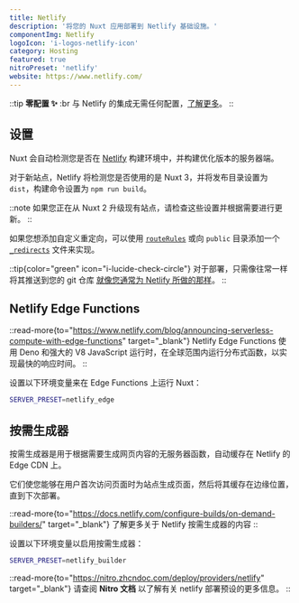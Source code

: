 ```yaml
---
title: Netlify
description: '将您的 Nuxt 应用部署到 Netlify 基础设施。'
componentImg: Netlify
logoIcon: 'i-logos-netlify-icon'
category: Hosting
featured: true
nitroPreset: 'netlify'
website: https://www.netlify.com/
---
```


::tip
**零配置 ✨**
:br
与 Netlify 的集成无需任何配置，[了解更多](https://nitro.zhcndoc.com/deploy#zero-config-providers)。
::

## 设置

Nuxt 会自动检测您是否在 [Netlify](https://www.netlify.com) 构建环境中，并构建优化版本的服务器端。

对于新站点，Netlify 将检测您是否使用的是 Nuxt 3，并将发布目录设置为 `dist`，构建命令设置为 `npm run build`。

::note
如果您正在从 Nuxt 2 升级现有站点，请检查这些设置并根据需要进行更新。
::

如果您想添加自定义重定向，可以使用 [`routeRules`](/docs/guide/concepts/rendering#hybrid-rendering) 或向 `public` 目录添加一个 [`_redirects`](https://docs.netlify.com/routing/redirects/#syntax-for-the-redirects-file) 文件来实现。

::tip{color="green" icon="i-lucide-check-circle"}
对于部署，只需像往常一样将其推送到您的 git 仓库 [就像您通常为 Netlify 所做的那样](https://docs.netlify.com/configure-builds/get-started/)。
::

## Netlify Edge Functions

::read-more{to="https://www.netlify.com/blog/announcing-serverless-compute-with-edge-functions" target="_blank"}
Netlify Edge Functions 使用 Deno 和强大的 V8 JavaScript 运行时，在全球范围内运行分布式函数，以实现最快的响应时间。
::

设置以下环境变量来在 Edge Functions 上运行 Nuxt：

```bash
SERVER_PRESET=netlify_edge
```

## 按需生成器

按需生成器是用于根据需要生成网页内容的无服务器函数，自动缓存在 Netlify 的 Edge CDN 上。

它们使您能够在用户首次访问页面时为站点生成页面，然后将其缓存在边缘位置，直到下次部署。

::read-more{to="https://docs.netlify.com/configure-builds/on-demand-builders/" target="_blank"}
了解更多关于 Netlify 按需生成器的内容
::

设置以下环境变量以启用按需生成器：

```bash
SERVER_PRESET=netlify_builder
```

::read-more{to="https://nitro.zhcndoc.com/deploy/providers/netlify" target="_blank"}
请查阅 **Nitro 文档** 以了解有关 netlify 部署预设的更多信息。
::
